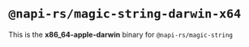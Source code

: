 # `@napi-rs/magic-string-darwin-x64`

This is the **x86_64-apple-darwin** binary for `@napi-rs/magic-string`
